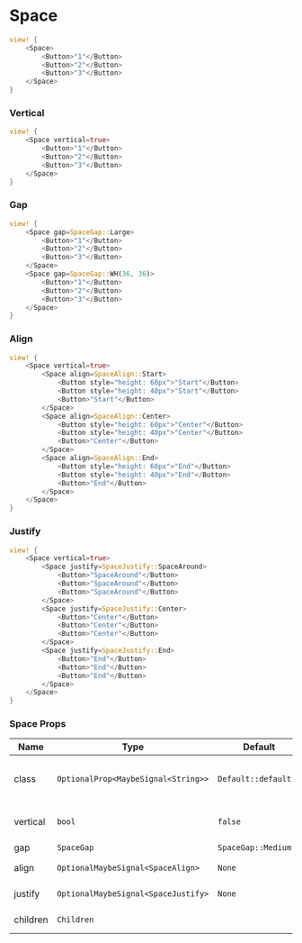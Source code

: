 # Space

```rust demo
view! {
    <Space>
        <Button>"1"</Button>
        <Button>"2"</Button>
        <Button>"3"</Button>
    </Space>
}
```

### Vertical

```rust demo
view! {
    <Space vertical=true>
        <Button>"1"</Button>
        <Button>"2"</Button>
        <Button>"3"</Button>
    </Space>
}
```

### Gap

```rust demo
view! {
    <Space gap=SpaceGap::Large>
        <Button>"1"</Button>
        <Button>"2"</Button>
        <Button>"3"</Button>
    </Space>
    <Space gap=SpaceGap::WH(36, 36)>
        <Button>"1"</Button>
        <Button>"2"</Button>
        <Button>"3"</Button>
    </Space>
}
```

### Align

```rust demo
view! {
    <Space vertical=true>
        <Space align=SpaceAlign::Start>
            <Button style="height: 60px">"Start"</Button>
            <Button style="height: 40px">"Start"</Button>
            <Button>"Start"</Button>
        </Space>
        <Space align=SpaceAlign::Center>
            <Button style="height: 60px">"Center"</Button>
            <Button style="height: 40px">"Center"</Button>
            <Button>"Center"</Button>
        </Space>
        <Space align=SpaceAlign::End>
            <Button style="height: 60px">"End"</Button>
            <Button style="height: 40px">"End"</Button>
            <Button>"End"</Button>
        </Space>
    </Space>
}
```

### Justify

```rust demo
view! {
    <Space vertical=true>
        <Space justify=SpaceJustify::SpaceAround>
            <Button>"SpaceAround"</Button>
            <Button>"SpaceAround"</Button>
            <Button>"SpaceAround"</Button>
        </Space>
        <Space justify=SpaceJustify::Center>
            <Button>"Center"</Button>
            <Button>"Center"</Button>
            <Button>"Center"</Button>
        </Space>
        <Space justify=SpaceJustify::End>
            <Button>"End"</Button>
            <Button>"End"</Button>
            <Button>"End"</Button>
        </Space>
    </Space>
}
```

### Space Props

| Name     | Type                                | Default              | Description                              |
| -------- | ----------------------------------- | -------------------- | ---------------------------------------- |
| class    | `OptionalProp<MaybeSignal<String>>` | `Default::default()` | Addtional classes for the space element. |
| vertical | `bool`                              | `false`              | Whether to lay out vertically.           |
| gap      | `SpaceGap`                          | `SpaceGap::Medium`   | Space's gap.                             |
| align    | `OptionalMaybeSignal<SpaceAlign>`   | `None`               | Vertical arrangement.                    |
| justify  | `OptionalMaybeSignal<SpaceJustify>` | `None`               | Horizontal arrangement.                  |
| children | `Children`                          |                      | Space's content.                         |
